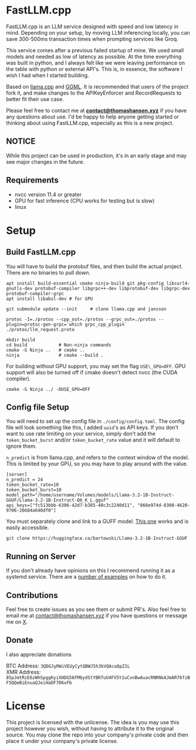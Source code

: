 # FastLLM.cpp

FastLLM.cpp is an LLM service designed with speed and low latency in mind. Depending on your setup, by moving LLM inferencing locally, you can save 300-500ms transaction times when prompting services like Groq.

This service comes after a previous failed startup of mine. We used small models and needed as low of latency as possible. At the time everything was built in python, and I always felt like we were leaving performance on the table with python or external API's. This is, in essence, the software I wish I had when I started building.

Based on [llama.cpp](https://github.com/ggerganov/llama.cpp) and [GGML](https://github.com/ggerganov/ggml). It is recommended that users of the project fork it, and make changes to the APIKeyEnforcer and RecordRequests to better fit their use case.

Please feel free to contact me at **contact@thomashansen.xyz** if you have any questions about use. I'd be happy to help anyone getting started or thinking about using FastLLM.cpp, especially as this is a new project.

## NOTICE

While this project can be used in production, it's in an early stage and may see major changes in the future.

## Requirements

 - nvcc version 11.4 or greater
 - GPU for fast inference (CPU works for testing but is slow)
 - linux

# Setup
## Build FastLLM.cpp

You will have to build the protobuf files, and then build the actual project. There are no binaries to pull down.

```
apt install build-essential cmake ninja-build git pkg-config libcurl4-gnutls-dev protobuf-compiler libgrpc++-dev libprotobuf-dev libgrpc-dev protobuf-compiler-grpc
apt install libabsl-dev # for GPU

git submodule update --init     # clone llama.cpp and jansson

protoc -I=./protos --cpp_out=./protos --grpc_out=./protos --plugin=protoc-gen-grpc=`which grpc_cpp_plugin` ./protos/llm_request.proto

mkdir build
cd build            # Non-ninja commands
cmake -G Ninja ..   # cmake ..
ninja               # cmake --build .
```

For building without GPU support, you may set the flag `USE\_GPU=OFF`. GPU support will also be turned off if cmake doesn't detect nvcc (the CUDA compiler).

```
cmake -G Ninja ../ -DUSE_GPU=OFF
```

## Config file Setup

You will need to set up the config file in `./config/config.toml`. The config file will look something like this, I added `uuid`'s as API keys. If you don't want to use rate limiting on your service, simply don't add the `token_bucket_burst` and/or `token_bucket_rate` value and it will default to ignore them.

`n_predict` is from llama.cpp, and refers to the context window of the model. This is limited by your GPU, so you may have to play around with the value.

```
[server]
n_predict = 24
token_bucket_rate=10
token_bucket_burst=10
model_path="/home/username/Volumes/models/Llama-3.2-1B-Instruct-GGUF/Llama-3.2-1B-Instruct-Q6_K_L.gguf"
api_keys=["fc513bbb-6306-42d7-b385-48c3c2240d11", "866e974d-8308-4620-9706-26684a640df0"]
```

You must separately clone and link to a GUFF model. [This one](https://huggingface.co/bartowski/Llama-3.2-1B-Instruct-GGUF) works and is easily accessible.

```
git clone https://huggingface.co/bartowski/Llama-3.2-1B-Instruct-GGUF
```

## Running on Server

If you don't already have opinions on this I recommend running it as a systemd service. There are a [number of examples](https://www.shellhacks.com/systemd-service-file-example/) on how to do it.

## Contributions

Feel free to create issues as you see them or submit PR's. Also feel free to email me at contact@thomashansen.xyz if you have questions or message me on [X](https://x.com/mongocompass).

## Donate

I also appreciate donations

BTC Address: `3QDGJyRWiVEUyCytQBWJ5h3kVQAca8pZ1L`  
XMR Address: `85pJmtRzE6zWhSpggKyiXHDG56FM6ydStYBRfuU4FV5Y1uCvnBwAuacRNRNkAJmAR76fzBF5QQeBiEnuaQJeiHaDF7D6xFb`

# License

This project is licensed with the unlicense. The idea is you may use this project however you wish, without having to attribute it to the original source. You may clone the repo into your company's private code and then place it under your company's private license.
